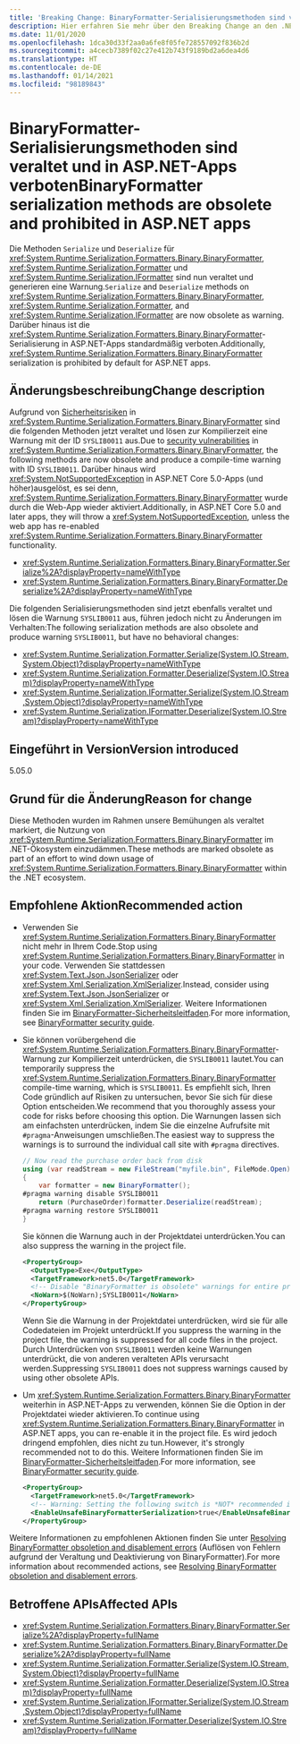 ```yaml
---
title: 'Breaking Change: BinaryFormatter-Serialisierungsmethoden sind veraltet und in ASP.NET-Apps verboten'
description: Hier erfahren Sie mehr über den Breaking Change an den .NET-Kernbibliotheken in .NET 5.0, durch den die Serialisierungs- und Deserialisierungsmethoden für BinaryFormatter, Formatter und IFormatter als veraltet gelten.
ms.date: 11/01/2020
ms.openlocfilehash: 1dca30d33f2aa0a6fe8f05fe728557092f836b2d
ms.sourcegitcommit: a4cecb7389f02c27e412b743f9189bd2a6dea4d6
ms.translationtype: HT
ms.contentlocale: de-DE
ms.lasthandoff: 01/14/2021
ms.locfileid: "98189843"
---
```

# <a name="binaryformatter-serialization-methods-are-obsolete-and-prohibited-in-aspnet-apps"></a><span data-ttu-id="684c5-103">BinaryFormatter-Serialisierungsmethoden sind veraltet und in ASP.NET-Apps verboten</span><span class="sxs-lookup"><span data-stu-id="684c5-103">BinaryFormatter serialization methods are obsolete and prohibited in ASP.NET apps</span></span>

<span data-ttu-id="684c5-104">Die Methoden `Serialize` und `Deserialize` für <xref:System.Runtime.Serialization.Formatters.Binary.BinaryFormatter>, <xref:System.Runtime.Serialization.Formatter> und <xref:System.Runtime.Serialization.IFormatter> sind nun veraltet und generieren eine Warnung.</span><span class="sxs-lookup"><span data-stu-id="684c5-104">`Serialize` and `Deserialize` methods on <xref:System.Runtime.Serialization.Formatters.Binary.BinaryFormatter>, <xref:System.Runtime.Serialization.Formatter>, and <xref:System.Runtime.Serialization.IFormatter> are now obsolete as warning.</span></span> <span data-ttu-id="684c5-105">Darüber hinaus ist die <xref:System.Runtime.Serialization.Formatters.Binary.BinaryFormatter>-Serialisierung in ASP.NET-Apps standardmäßig verboten.</span><span class="sxs-lookup"><span data-stu-id="684c5-105">Additionally, <xref:System.Runtime.Serialization.Formatters.Binary.BinaryFormatter> serialization is prohibited by default for ASP.NET apps.</span></span>

## <a name="change-description"></a><span data-ttu-id="684c5-106">Änderungsbeschreibung</span><span class="sxs-lookup"><span data-stu-id="684c5-106">Change description</span></span>

<span data-ttu-id="684c5-107">Aufgrund von [Sicherheitsrisiken](../../../../standard/serialization/binaryformatter-security-guide.md#binaryformatter-security-vulnerabilities) in <xref:System.Runtime.Serialization.Formatters.Binary.BinaryFormatter> sind die folgenden Methoden jetzt veraltet und lösen zur Kompilierzeit eine Warnung mit der ID `SYSLIB0011` aus.</span><span class="sxs-lookup"><span data-stu-id="684c5-107">Due to [security vulnerabilities](../../../../standard/serialization/binaryformatter-security-guide.md#binaryformatter-security-vulnerabilities) in <xref:System.Runtime.Serialization.Formatters.Binary.BinaryFormatter>, the following methods are now obsolete and produce a compile-time warning with ID `SYSLIB0011`.</span></span> <span data-ttu-id="684c5-108">Darüber hinaus wird <xref:System.NotSupportedException> in ASP.NET Core 5.0-Apps (und höher)ausgelöst, es sei denn, <xref:System.Runtime.Serialization.Formatters.Binary.BinaryFormatter> wurde durch die Web-App wieder aktiviert.</span><span class="sxs-lookup"><span data-stu-id="684c5-108">Additionally, in ASP.NET Core 5.0 and later apps, they will throw a <xref:System.NotSupportedException>, unless the web app has re-enabled <xref:System.Runtime.Serialization.Formatters.Binary.BinaryFormatter> functionality.</span></span>

- <xref:System.Runtime.Serialization.Formatters.Binary.BinaryFormatter.Serialize%2A?displayProperty=nameWithType>
- <xref:System.Runtime.Serialization.Formatters.Binary.BinaryFormatter.Deserialize%2A?displayProperty=nameWithType>

<span data-ttu-id="684c5-109">Die folgenden Serialisierungsmethoden sind jetzt ebenfalls veraltet und lösen die Warnung `SYSLIB0011` aus, führen jedoch nicht zu Änderungen im Verhalten:</span><span class="sxs-lookup"><span data-stu-id="684c5-109">The following serialization methods are also obsolete and produce warning `SYSLIB0011`, but have no behavioral changes:</span></span>

- <xref:System.Runtime.Serialization.Formatter.Serialize(System.IO.Stream,System.Object)?displayProperty=nameWithType>
- <xref:System.Runtime.Serialization.Formatter.Deserialize(System.IO.Stream)?displayProperty=nameWithType>
- <xref:System.Runtime.Serialization.IFormatter.Serialize(System.IO.Stream,System.Object)?displayProperty=nameWithType>
- <xref:System.Runtime.Serialization.IFormatter.Deserialize(System.IO.Stream)?displayProperty=nameWithType>

## <a name="version-introduced"></a><span data-ttu-id="684c5-110">Eingeführt in Version</span><span class="sxs-lookup"><span data-stu-id="684c5-110">Version introduced</span></span>

<span data-ttu-id="684c5-111">5.0</span><span class="sxs-lookup"><span data-stu-id="684c5-111">5.0</span></span>

## <a name="reason-for-change"></a><span data-ttu-id="684c5-112">Grund für die Änderung</span><span class="sxs-lookup"><span data-stu-id="684c5-112">Reason for change</span></span>

<span data-ttu-id="684c5-113">Diese Methoden wurden im Rahmen unsere Bemühungen als veraltet markiert, die Nutzung von <xref:System.Runtime.Serialization.Formatters.Binary.BinaryFormatter> im .NET-Ökosystem einzudämmen.</span><span class="sxs-lookup"><span data-stu-id="684c5-113">These methods are marked obsolete as part of an effort to wind down usage of <xref:System.Runtime.Serialization.Formatters.Binary.BinaryFormatter> within the .NET ecosystem.</span></span>

## <a name="recommended-action"></a><span data-ttu-id="684c5-114">Empfohlene Aktion</span><span class="sxs-lookup"><span data-stu-id="684c5-114">Recommended action</span></span>

- <span data-ttu-id="684c5-115">Verwenden Sie <xref:System.Runtime.Serialization.Formatters.Binary.BinaryFormatter> nicht mehr in Ihrem Code.</span><span class="sxs-lookup"><span data-stu-id="684c5-115">Stop using <xref:System.Runtime.Serialization.Formatters.Binary.BinaryFormatter> in your code.</span></span> <span data-ttu-id="684c5-116">Verwenden Sie stattdessen <xref:System.Text.Json.JsonSerializer> oder <xref:System.Xml.Serialization.XmlSerializer>.</span><span class="sxs-lookup"><span data-stu-id="684c5-116">Instead, consider using <xref:System.Text.Json.JsonSerializer> or <xref:System.Xml.Serialization.XmlSerializer>.</span></span> <span data-ttu-id="684c5-117">Weitere Informationen finden Sie im [BinaryFormatter-Sicherheitsleitfaden](../../../../standard/serialization/binaryformatter-security-guide.md).</span><span class="sxs-lookup"><span data-stu-id="684c5-117">For more information, see [BinaryFormatter security guide](../../../../standard/serialization/binaryformatter-security-guide.md).</span></span>

- <span data-ttu-id="684c5-118">Sie können vorübergehend die <xref:System.Runtime.Serialization.Formatters.Binary.BinaryFormatter>-Warnung zur Kompilierzeit unterdrücken, die `SYSLIB0011` lautet.</span><span class="sxs-lookup"><span data-stu-id="684c5-118">You can temporarily suppress the <xref:System.Runtime.Serialization.Formatters.Binary.BinaryFormatter> compile-time warning, which is `SYSLIB0011`.</span></span> <span data-ttu-id="684c5-119">Es empfiehlt sich, Ihren Code gründlich auf Risiken zu untersuchen, bevor Sie sich für diese Option entscheiden.</span><span class="sxs-lookup"><span data-stu-id="684c5-119">We recommend that you thoroughly assess your code for risks before choosing this option.</span></span> <span data-ttu-id="684c5-120">Die Warnungen lassen sich am einfachsten unterdrücken, indem Sie die einzelne Aufrufsite mit `#pragma`-Anweisungen umschließen.</span><span class="sxs-lookup"><span data-stu-id="684c5-120">The easiest way to suppress the warnings is to surround the individual call site with `#pragma` directives.</span></span>

  ```csharp
  // Now read the purchase order back from disk
  using (var readStream = new FileStream("myfile.bin", FileMode.Open))
  {
      var formatter = new BinaryFormatter();
  #pragma warning disable SYSLIB0011
      return (PurchaseOrder)formatter.Deserialize(readStream);
  #pragma warning restore SYSLIB0011
  }
  ```

  <span data-ttu-id="684c5-121">Sie können die Warnung auch in der Projektdatei unterdrücken.</span><span class="sxs-lookup"><span data-stu-id="684c5-121">You can also suppress the warning in the project file.</span></span>

  ```xml
  <PropertyGroup>
    <OutputType>Exe</OutputType>
    <TargetFramework>net5.0</TargetFramework>
    <!-- Disable "BinaryFormatter is obsolete" warnings for entire project -->
    <NoWarn>$(NoWarn);SYSLIB0011</NoWarn>
  </PropertyGroup>
  ```

  <span data-ttu-id="684c5-122">Wenn Sie die Warnung in der Projektdatei unterdrücken, wird sie für alle Codedateien im Projekt unterdrückt.</span><span class="sxs-lookup"><span data-stu-id="684c5-122">If you suppress the warning in the project file, the warning is suppressed for all code files in the project.</span></span> <span data-ttu-id="684c5-123">Durch Unterdrücken von `SYSLIB0011` werden keine Warnungen unterdrückt, die von anderen veralteten APIs verursacht werden.</span><span class="sxs-lookup"><span data-stu-id="684c5-123">Suppressing `SYSLIB0011` does not suppress warnings caused by using other obsolete APIs.</span></span>

- <span data-ttu-id="684c5-124">Um <xref:System.Runtime.Serialization.Formatters.Binary.BinaryFormatter> weiterhin in ASP.NET-Apps zu verwenden, können Sie die Option in der Projektdatei wieder aktivieren.</span><span class="sxs-lookup"><span data-stu-id="684c5-124">To continue using <xref:System.Runtime.Serialization.Formatters.Binary.BinaryFormatter> in ASP.NET apps, you can re-enable it in the project file.</span></span> <span data-ttu-id="684c5-125">Es wird jedoch dringend empfohlen, dies nicht zu tun.</span><span class="sxs-lookup"><span data-stu-id="684c5-125">However, it's strongly recommended not to do this.</span></span> <span data-ttu-id="684c5-126">Weitere Informationen finden Sie im [BinaryFormatter-Sicherheitsleitfaden](../../../../standard/serialization/binaryformatter-security-guide.md).</span><span class="sxs-lookup"><span data-stu-id="684c5-126">For more information, see [BinaryFormatter security guide](../../../../standard/serialization/binaryformatter-security-guide.md).</span></span>

  ```xml
  <PropertyGroup>
    <TargetFramework>net5.0</TargetFramework>
    <!-- Warning: Setting the following switch is *NOT* recommended in web apps. -->
    <EnableUnsafeBinaryFormatterSerialization>true</EnableUnsafeBinaryFormatterSerialization>
  </PropertyGroup>
  ```

<span data-ttu-id="684c5-127">Weitere Informationen zu empfohlenen Aktionen finden Sie unter [Resolving BinaryFormatter obsoletion and disablement errors](../../../../standard/serialization/binaryformatter-security-guide.md) (Auflösen von Fehlern aufgrund der Veraltung und Deaktivierung von BinaryFormatter).</span><span class="sxs-lookup"><span data-stu-id="684c5-127">For more information about recommended actions, see [Resolving BinaryFormatter obsoletion and disablement errors](../../../../standard/serialization/binaryformatter-security-guide.md).</span></span>

## <a name="affected-apis"></a><span data-ttu-id="684c5-128">Betroffene APIs</span><span class="sxs-lookup"><span data-stu-id="684c5-128">Affected APIs</span></span>

- <xref:System.Runtime.Serialization.Formatters.Binary.BinaryFormatter.Serialize%2A?displayProperty=fullName>
- <xref:System.Runtime.Serialization.Formatters.Binary.BinaryFormatter.Deserialize%2A?displayProperty=fullName>
- <xref:System.Runtime.Serialization.Formatter.Serialize(System.IO.Stream,System.Object)?displayProperty=fullName>
- <xref:System.Runtime.Serialization.Formatter.Deserialize(System.IO.Stream)?displayProperty=fullName>
- <xref:System.Runtime.Serialization.IFormatter.Serialize(System.IO.Stream,System.Object)?displayProperty=fullName>
- <xref:System.Runtime.Serialization.IFormatter.Deserialize(System.IO.Stream)?displayProperty=fullName>

<!--

#### Category

- Core .NET libraries
- ASP.NET Core

### Affected APIs

- `Overload:System.Runtime.Serialization.Formatters.Binary.BinaryFormatter.Serialize`
- `Overload:System.Runtime.Serialization.Formatters.Binary.BinaryFormatter.Deserialize`
- `M:System.Runtime.Serialization.Formatter.Serialize(System.IO.Stream,System.Object)`
- `M:System.Runtime.Serialization.Formatter.Deserialize(System.IO.Stream)`
- `M:System.Runtime.Serialization.IFormatter.Serialize(System.IO.Stream,System.Object)`
- `M:System.Runtime.Serialization.IFormatter.Deserialize(System.IO.Stream)`

-->
